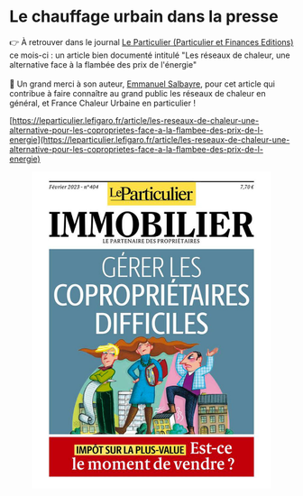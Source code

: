 # Le chauffage urbain dans la presse

👉 À retrouver dans le journal [Le Particulier (Particulier et Finances Editions)](https://www.linkedin.com/company/particulier-et-finances-editions-pfe-/) ce mois-ci : un article bien documenté intitulé "Les réseaux de chaleur, une alternative face à la flambée des prix de l'énergie"\
\
🙏 Un grand merci à son auteur, [Emmanuel Salbayre](https://www.linkedin.com/in/ACoAAAroSCcBuqlfGUqy9dBiwuAI9oTP1WncWbE), pour cet article qui contribue à faire connaître au grand public les réseaux de chaleur en général, et France Chaleur Urbaine en particulier !

[https://leparticulier.lefigaro.fr/article/les-reseaux-de-chaleur-une-alternative-pour-les-coproprietes-face-a-la-flambee-des-prix-de-l-energie](https://leparticulier.lefigaro.fr/article/les-reseaux-de-chaleur-une-alternative-pour-les-coproprietes-face-a-la-flambee-des-prix-de-l-energie)

<figure><img src=".gitbook/assets/part.jpg" alt=""><figcaption></figcaption></figure>

